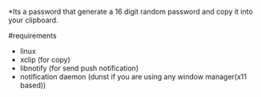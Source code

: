 *Its a password that generate a 16 digit random password and copy it into your clipboard.


#requirements
- linux
- xclip (for copy)
- libnotify (for send push notification)
- notification daemon (dunst if you are using any window manager(x11 based))
